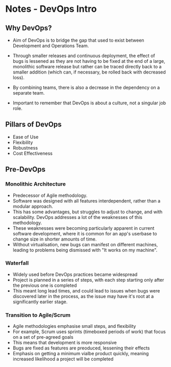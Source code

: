 # Notes - DevOps Intro

## Why DevOps?

- Aim of DevOps is to bridge the gap that used to exist between Development and Operations Team. 

- Through smaller releases and continuous deployment, the effect of bugs is lessened as they are not having to be fixed at the end of a large, monolithic software release but rather can be traced directly back to a smaller addition (which can, if necessary, be rolled back with decreased loss).
- By combining teams, there is also a decrease in the  dependency on a separate team. 
- Important to remember that DevOps is about a culture, not a singular job role.

## Pillars of DevOps

- Ease of Use
- Flexibility
- Robustness
- Cost Effectiveness

## Pre-DevOps
### Monolithic Architecture

- Predecessor of Agile methodology. 
- Software was designed with all features interdependent, rather than a modular approach. 
- This has some advantages, but struggles to adjust to change, and with scalability. DevOps addresses a lot of the weaknesses of this methodology.
- These weaknesses were becoming particularly apparent in current software development, where it is common for an app's userbase to change size in shorter amounts of time.
- Without virtualisation, new bugs can manifest on different machines, leading to problems being dismissed with "It works on my machine".

### Waterfall

- Widely used before DevOps practices became widespread
- Project is planned in a series of steps, with each step starting only after the previous one is completed
- This meant long lead times, and could lead to issues when bugs were discovered later in the process, as the issue may have it's root at a significantly earlier stage.

### Transition to Agile/Scrum

- Agile methodologies emphasise small steps, and flexibility
- For example, Scrum uses sprints (timeboxed periods of work) that focus on a set of pre-agreed goals
- This means that development is more responsive
- Bugs are fixed as features are preoduced, lessening their effects
- Emphasis on getting a minimum vialbe product quickly, meaning increased likelihood a project will be completed